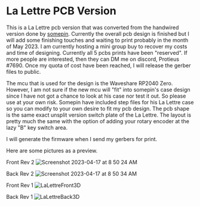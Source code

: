 # La Lettre PCB Version

This is a La Lettre pcb version that was converted from the handwired version done by [somepin](https://github.com/somepin/la-lettre). Currently the overall pcb design is finished but I will add some finishing touches and waiting to print probably in the month of May 2023.  I am currently hosting a mini group buy to recover my costs and time of designing.  Currently all 5 pcbs prints have been "reserved".  If more people are interested, then they can DM me on discord, Protieus #7690.  Once my quota of cost have been reached, I will release the gerber files to public.

The mcu that is used for the design is the Waveshare RP2040 Zero.  However, I am not sure if the new mcu will "fit" into somepin's case design since I have not got a chance to look at his case nor test it out. So please use at your own risk. Somepin have included step files for his La Lettre case so you can modify to your own desire to fit my pcb design.  The pcb shape is the same exact unsplit version switch plate of the La Lettre.  The layout is pretty much the same with the option of adding your rotary encoder at the lazy "B" key switch area.  

I will generate the firmware when I send my gerbers for print.

Here are some pictures as a preview.  

Front Rev 2
![Screenshot 2023-04-17 at 8 50 24 AM](https://user-images.githubusercontent.com/118025702/232541517-374c57cf-f5fc-4fc2-96bc-a74455bf447c.png)

Back Rev 2
![Screenshot 2023-04-17 at 8 50 34 AM](https://user-images.githubusercontent.com/118025702/232541614-efe8ec79-413e-4ea5-a3dd-73fc4c80cd74.png)

Front Rev 1
![LaLettreFront3D](https://user-images.githubusercontent.com/118025702/231088744-b1884606-fda2-4425-8ded-a3459aeb9a5a.png)

Back Rev 1
![LaLettreBack3D](https://user-images.githubusercontent.com/118025702/231088781-e3879d93-e255-417a-867c-4ea30fc91ed2.png)

